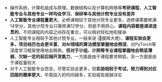 - 操作系统，计算机组成与原理，数据结构以及计算机网络等**考研课程**，**人工智能专业与其他专业一样均会学习**，**保研率与其他计院专业没有差异**
- **人工智能专业课程量更大**，必修课相较于其他计院专业更多，选修课需要修满14学分，其他计院专业只需修满12学分，但是不用担心，**课程内容都是递进连贯的**，不同课程的内容之间存在重合，可以相对轻松地衔接😄
- 人工智能专业相较于其他计院专业，一般来说 (🙌膜拜大佬)，**课程实验会更多，项目经历也会更丰富**，**对AI领域的算法模型掌握地会稍深**，对PyTorch等深度学习框架使用地会稍熟，**但对于计组、计网等专业课程掌握地会稍显薄弱**，**欠缺一定的前后端开发能力**，一方面是由于课程要求稍低，另一方面是由于课程量较大
- 对于人工智能专业而言，尽管实验会更多，但**实验相较于考试，努力得到对应回报的概率更大**，毕竟投入的时间越多，实验报告就越详实

